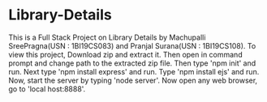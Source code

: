 # Library-Details

This is a Full Stack Project on Library Details by Machupalli SreePragna(USN : 1BI19CS083) and Pranjal Surana(USN : 1BI19CS108).
To view this project, 
Download zip and extract it. Then open in command prompt and change path to the extracted zip file. Then type 'npm init' and run. Next type 'npm install express' and run. Type 'npm install ejs' and run. 
Now, start the server by typing 'node server'. Now open any web browser, go to 'local host:8888'.
